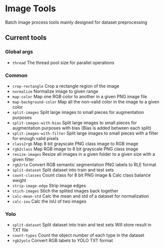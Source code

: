 # Image Tools
Batch image process tools mainly designed for dataset preprocessing

## Current tools

### Global args

- `thread`  The thread pool size for parallel operations

### Common

- `crop-rectangle`            Crop a rectangle region of the image
- `normalize`                 Normalize image to given range
- `map-color`                 Map one RGB color to another in a given PNG image file
- `map-background-color`      Map all the non-valid color in the image to a given color
- `split-images`              Split large images to small pieces for augmentation purposes
- `split-images-with-bias`    Split large images to small pieces for augmentation purposes with bias (Bias is added between each split)
- `split-images-with-filter`  Split large images to small pieces with a filter for enough valid pixels
- `class2rgb`                 Map 8 bit grayscale PNG class image to RGB image
- `rgb2class`                 Map RGB image to 8 bit grayscale PNG class image
- `resize-images`             Resize all images in a given folder to a given size with a given filter
- `rgb2rle`                   Convert RGB semantic segmentation PNG labels to RLE format
- `split-dataset`             Split dataset into train and test sets
- `count-classes`             Count class for 8 bit PNG image & Calc class balance weight
- `strip-image-edge`          Strip image edges
- `stich-images`              Stich the splited images back together
- `calc-mean-std`             Calc the mean and std of a dataset for normalization
- `calc-iou`                  Calc the IoU of two images


### Yolo

- `split-dataset`  Split dataset into train and test sets Will store result in TXT file
- `count-types`    Count the object number of each type in the dataset
- `rgb2yolo`       Convert RGB labels to YOLO TXT format